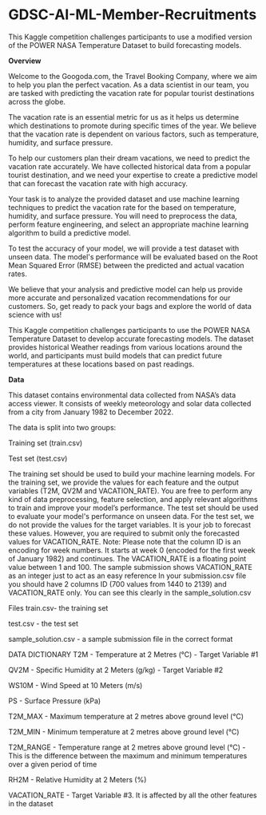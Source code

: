 # GDSC-AI-ML-Member-Recruitments
This Kaggle competition challenges participants to use a modified version of the POWER NASA Temperature Dataset to build forecasting models.

**Overview**

Welcome to the Googoda.com, the Travel Booking Company, where we aim to help you plan the perfect vacation. As a data scientist in our team, you are tasked with predicting the vacation rate for popular tourist destinations across the globe.

The vacation rate is an essential metric for us as it helps us determine which destinations to promote during specific times of the year. We believe that the vacation rate is dependent on various factors, such as temperature, humidity, and surface pressure.

To help our customers plan their dream vacations, we need to predict the vacation rate accurately. We have collected historical data from a popular tourist destination, and we need your expertise to create a predictive model that can forecast the vacation rate with high accuracy.

Your task is to analyze the provided dataset and use machine learning techniques to predict the vacation rate for the based on temperature, humidity, and surface pressure. You will need to preprocess the data, perform feature engineering, and select an appropriate machine learning algorithm to build a predictive model.

To test the accuracy of your model, we will provide a test dataset with unseen data. The model's performance will be evaluated based on the Root Mean Squared Error (RMSE) between the predicted and actual vacation rates.

We believe that your analysis and predictive model can help us provide more accurate and personalized vacation recommendations for our customers. So, get ready to pack your bags and explore the world of data science with us!

This Kaggle competition challenges participants to use the POWER NASA Temperature Dataset to develop accurate forecasting models. The dataset provides historical Weather readings from various locations around the world, and participants must build models that can predict future temperatures at these locations based on past readings.

**Data**

This dataset contains environmental data collected from NASA’s data access viewer. It consists of weekly meteorology and solar data collected from a city from January 1982 to December 2022.

The data is split into two groups:

Training set (train.csv)

Test set (test.csv)

The training set should be used to build your machine learning models. For the training set, we provide the values for each feature and the output variables (T2M, QV2M and VACATION_RATE). You are free to perform any kind of data preprocessing, feature selection, and apply relevant algorithms to train and improve your model’s performance.
The test set should be used to evaluate your model's performance on unseen data. For the test set, we do not provide the values for the target variables. It is your job to forecast these values.
However, you are required to submit only the forecasted values for VACATION_RATE.
Note:
Please note that the column ID is an encoding for week numbers. It starts at week 0 (encoded for the first week of January 1982) and continues.
The VACATION_RATE is a floating point value between 1 and 100. The sample submission shows VACATION_RATE as an integer just to act as an easy reference
In your submission.csv file you should have 2 columns ID (700 values from 1440 to 2139) and VACATION_RATE only. You can see this clearly in the sample_solution.csv

Files
train.csv- the training set

test.csv - the test set

sample_solution.csv - a sample submission file in the correct format

DATA DICTIONARY
T2M - Temperature at 2 Metres (°C) - Target Variable #1

QV2M - Specific Humidity at 2 Meters (g/kg) - Target Variable #2

WS10M - Wind Speed at 10 Meters (m/s)	

PS - Surface Pressure (kPa)	

T2M_MAX - Maximum temperature at 2 metres above ground level (°C)	

T2M_MIN - Minimum temperature at 2 metres above ground level (°C)	

T2M_RANGE - Temperature range at 2 metres above ground level (°C) - This is the difference between the maximum and minimum temperatures over a given period of time

RH2M - Relative Humidity at 2 Meters (%)	

VACATION_RATE - Target Variable #3. It is affected by all the other features in the dataset

